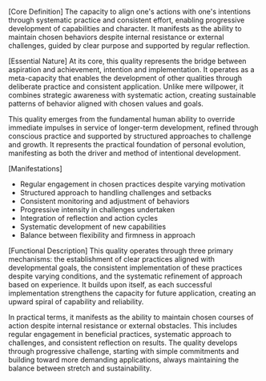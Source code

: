 [Core Definition]
The capacity to align one's actions with one's intentions through systematic practice and consistent effort, enabling progressive development of capabilities and character. It manifests as the ability to maintain chosen behaviors despite internal resistance or external challenges, guided by clear purpose and supported by regular reflection.

[Essential Nature]
At its core, this quality represents the bridge between aspiration and achievement, intention and implementation. It operates as a meta-capacity that enables the development of other qualities through deliberate practice and consistent application. Unlike mere willpower, it combines strategic awareness with systematic action, creating sustainable patterns of behavior aligned with chosen values and goals.

This quality emerges from the fundamental human ability to override immediate impulses in service of longer-term development, refined through conscious practice and supported by structured approaches to challenge and growth. It represents the practical foundation of personal evolution, manifesting as both the driver and method of intentional development.

[Manifestations]
- Regular engagement in chosen practices despite varying motivation
- Structured approach to handling challenges and setbacks
- Consistent monitoring and adjustment of behaviors
- Progressive intensity in challenges undertaken
- Integration of reflection and action cycles
- Systematic development of new capabilities
- Balance between flexibility and firmness in approach

[Functional Description]
This quality operates through three primary mechanisms: the establishment of clear practices aligned with developmental goals, the consistent implementation of these practices despite varying conditions, and the systematic refinement of approach based on experience. It builds upon itself, as each successful implementation strengthens the capacity for future application, creating an upward spiral of capability and reliability.

In practical terms, it manifests as the ability to maintain chosen courses of action despite internal resistance or external obstacles. This includes regular engagement in beneficial practices, systematic approach to challenges, and consistent reflection on results. The quality develops through progressive challenge, starting with simple commitments and building toward more demanding applications, always maintaining the balance between stretch and sustainability.
